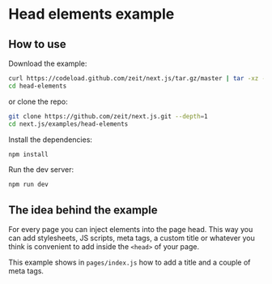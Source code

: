 
# Head elements example

## How to use

Download the example:

```bash
curl https://codeload.github.com/zeit/next.js/tar.gz/master | tar -xz --strip=2 next.js-master/examples/head-elements
cd head-elements
```

or clone the repo:

```bash
git clone https://github.com/zeit/next.js.git --depth=1
cd next.js/examples/head-elements
```

Install the dependencies:

```bash
npm install
```

Run the dev server:

```bash
npm run dev
```

## The idea behind the example

For every page you can inject elements into the page head. This way you can add stylesheets, JS scripts, meta tags, a custom title or whatever you think is convenient to add inside the `<head>` of your page.

This example shows in `pages/index.js` how to add a title and a couple of meta tags.
